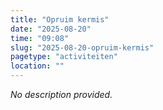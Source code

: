 ```yaml
---
title: "Opruim kermis"
date: "2025-08-20"
time: "09:08"
slug: "2025-08-20-opruim-kermis"
pagetype: "activiteiten"
location: ""
---
```


_No description provided._
